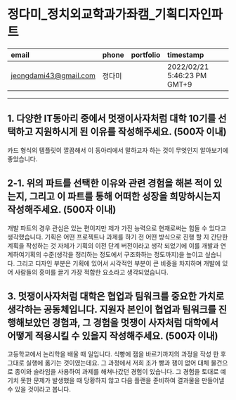 # 정다미_정치외교학과가좌캠_기획디자인파트

|email|phone|portfolio|timestamp
|:-|:-|:-|:-|
|jeongdami43@gmail.com|정다미||2022/02/21 5:46:23 PM GMT+9|

---
## 1. 다양한 IT동아리 중에서 멋쟁이사자처럼 대학 10기를 선택하고 지원하시게 된 이유를 작성해주세요. (500자 이내)
 카드 형식의 템플릿이 깔끔해서 이 동아리에서 말하고자 하는 것이 무엇인지 알아보기에 좋았습니다.

## 2-1. 위의 파트를 선택한 이유와 관련 경험을 해본 적이 있는지, 그리고 이 파트를 통해 어떠한 성장을 희망하시는지 작성해주세요. (500자 이내)
 개발 파트의 경우 관심은 있는 편이지만 제가 가진 능력으로 현재로써는 힘들 수 있다고 생각했습니다. 
 기획은 어떤 프로젝트나 과제를 하기 전 어떤 방식으로 진행 할 지 간단한 계획을 작성하는 것 자체가 기획의 이전 단계 버전이라고 생각 되었기에 이를 개발과 연계하여기획의 수준(생각을 정리하는 정도에서 구조화하는 정도까지)을 높이고 싶습니다. 그리고 디자인 부분은 기획에 있어서 시각적인 부분이 큰 비중을 차지하며 개발에 있어 사람들의 흥미를 끌기 가장 적합한 요소라고 생각되었습니다.

## 3. 멋쟁이사자처럼 대학은 협업과 팀워크를 중요한 가치로 생각하는 공동체입니다. 지원자 본인이 협업과 팀워크를 진행해보았던 경험과, 그 경험을 멋쟁이 사자처럼 대학에서 어떻게 적용시킬 수 있을지 작성해주세요. (500자 이내)
 고등학교에서 논리학을 배울 때 일입니다. 식빵에 잼을 바르기까지의 과정을 작성 한 후 그대로 실행에 옮기는 것이였는데요. 그 과정에서 저희 조가 빵과 잼이 없어 대체 물건으로 종이와 슬라임을 사용하여 과제를 해쳐나갔던 경험이 있습니다. 그 경험을 토대로 예기치 못한 문제가 발생했을 때 당황하지 않고 다음 플랜을 준비하여 결과물을 만들어낼 수 있을 것이라고 봅니다.

